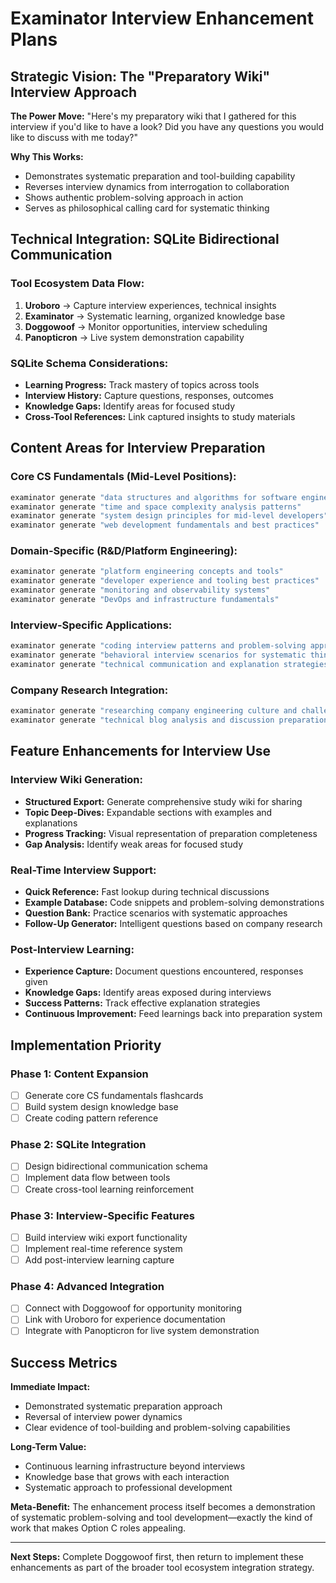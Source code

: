 # Examinator Interview Enhancement Plans

## Strategic Vision: The "Preparatory Wiki" Interview Approach

**The Power Move:** 
"Here's my preparatory wiki that I gathered for this interview if you'd like to have a look? Did you have any questions you would like to discuss with me today?"

**Why This Works:**
- Demonstrates systematic preparation and tool-building capability
- Reverses interview dynamics from interrogation to collaboration  
- Shows authentic problem-solving approach in action
- Serves as philosophical calling card for systematic thinking

## Technical Integration: SQLite Bidirectional Communication

### Tool Ecosystem Data Flow:
1. **Uroboro** → Capture interview experiences, technical insights
2. **Examinator** → Systematic learning, organized knowledge base
3. **Doggowoof** → Monitor opportunities, interview scheduling
4. **Panopticron** → Live system demonstration capability

### SQLite Schema Considerations:
- **Learning Progress:** Track mastery of topics across tools
- **Interview History:** Capture questions, responses, outcomes
- **Knowledge Gaps:** Identify areas for focused study
- **Cross-Tool References:** Link captured insights to study materials

## Content Areas for Interview Preparation

### Core CS Fundamentals (Mid-Level Positions):
```bash
examinator generate "data structures and algorithms for software engineering interviews"
examinator generate "time and space complexity analysis patterns"
examinator generate "system design principles for mid-level developers"
examinator generate "web development fundamentals and best practices"
```

### Domain-Specific (R&D/Platform Engineering):
```bash
examinator generate "platform engineering concepts and tools"
examinator generate "developer experience and tooling best practices"
examinator generate "monitoring and observability systems"
examinator generate "DevOps and infrastructure fundamentals"
```

### Interview-Specific Applications:
```bash
examinator generate "coding interview patterns and problem-solving approaches"
examinator generate "behavioral interview scenarios for systematic thinkers"
examinator generate "technical communication and explanation strategies"
```

### Company Research Integration:
```bash
examinator generate "researching company engineering culture and challenges"
examinator generate "technical blog analysis and discussion preparation"
```

## Feature Enhancements for Interview Use

### Interview Wiki Generation:
- **Structured Export:** Generate comprehensive study wiki for sharing
- **Topic Deep-Dives:** Expandable sections with examples and explanations
- **Progress Tracking:** Visual representation of preparation completeness
- **Gap Analysis:** Identify weak areas for focused study

### Real-Time Interview Support:
- **Quick Reference:** Fast lookup during technical discussions
- **Example Database:** Code snippets and problem-solving demonstrations
- **Question Bank:** Practice scenarios with systematic approaches
- **Follow-Up Generator:** Intelligent questions based on company research

### Post-Interview Learning:
- **Experience Capture:** Document questions encountered, responses given
- **Knowledge Gaps:** Identify areas exposed during interviews
- **Success Patterns:** Track effective explanation strategies
- **Continuous Improvement:** Feed learnings back into preparation system

## Implementation Priority

### Phase 1: Content Expansion
- [ ] Generate core CS fundamentals flashcards
- [ ] Build system design knowledge base
- [ ] Create coding pattern reference

### Phase 2: SQLite Integration
- [ ] Design bidirectional communication schema
- [ ] Implement data flow between tools
- [ ] Create cross-tool learning reinforcement

### Phase 3: Interview-Specific Features
- [ ] Build interview wiki export functionality
- [ ] Implement real-time reference system
- [ ] Add post-interview learning capture

### Phase 4: Advanced Integration
- [ ] Connect with Doggowoof for opportunity monitoring
- [ ] Link with Uroboro for experience documentation
- [ ] Integrate with Panopticron for live system demonstration

## Success Metrics

**Immediate Impact:**
- Demonstrated systematic preparation approach
- Reversal of interview power dynamics
- Clear evidence of tool-building and problem-solving capabilities

**Long-Term Value:**
- Continuous learning infrastructure beyond interviews
- Knowledge base that grows with each interaction
- Systematic approach to professional development

**Meta-Benefit:**
The enhancement process itself becomes a demonstration of systematic problem-solving and tool development—exactly the kind of work that makes Option C roles appealing.

---

**Next Steps:** Complete Doggowoof first, then return to implement these enhancements as part of the broader tool ecosystem integration strategy. 